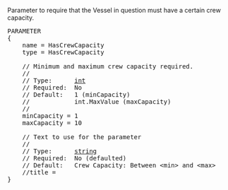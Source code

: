 Parameter to require that the Vessel in question must have a certain crew capacity.

<pre>
PARAMETER
{
    name = HasCrewCapacity
    type = HasCrewCapacity

    // Minimum and maximum crew capacity required.
    //
    // Type:      <a href="Numeric-Type">int</a>
    // Required:  No
    // Default:   1 (minCapacity)
    //            int.MaxValue (maxCapacity)
    //
    minCapacity = 1
    maxCapacity = 10

    // Text to use for the parameter
    //
    // Type:      <a href="String-Type">string</a>
    // Required:  No (defaulted)
    // Default:   Crew Capacity: Between &lt;min&gt; and &lt;max&gt;
    //title =
}
</pre>
